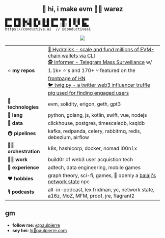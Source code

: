 <h2 align="center">👋 hi, i make evm 🏴‍☠️ warez</h2> 

```
█▀▀ █▀█ █▄░█ █▀▄ █░█ █▀▀ ▀█▀ █ █░█ █▀▀
█▄▄ █▄█ █░▀█ █▄▀ █▄█ █▄▄ ░█░ █ ▀▄▀ ██▄
https://conductive.ai  // @conductiveai
```
<p align="center">
    <img src="https://media3.giphy.com/media/13AN8X7jBIm15m/giphy.gif?cid=ecf05e47hbftijbdtts4c5s72mfce7uql2uir1i60gcyp9z2&rid=giphy.gif&ct=g" align="center"/>
</p>

| | |
|---------------|-----|
| ⭐️ **my repos**   | [ 🐙 Hydralisk - scale and fund millions of EVM-chain wallets via CLI](https://github.com/paulpierre/hydralisk) <br> [ 🕵️ Informer - Telegram Mass Surveillance](https://github.com/paulpierre/informer) w/ 1.1k+ ⭐️'s and 170+ ⑂ featured on the [frontpage of HN](https://news.ycombinator.com/item?id=21750353) <br> [ 🐦 twig.py - a twitter web3 influencer truffle pig used for finding engaged users](https://github.com/paulpierre/twig) |
| 🧠 **technologies**  | evm, solidity, erigon, geth, gpt3  |
| 💬 **lang**   | python, golang, js, kotlin, swift, vue, nodejs |
| 💽 **data**    | clickhouse, postgres, timescaledb, ksqldb |
| 🚇 **pipelines** | kafka, redpanda, celery, rabbitmq, redis, debezium, airflow |
| 🧑‍🍳 **orchestration**    | k8s, hashicorp, docker, nomad l00n1x |
| 👷‍♂️ **work**  | build0r of web3 user acquistion tech |
| 🌱 **experience**  | adtech, data engineering, mobile games |
| ❤️ **hobbies** | graph theory, sci-fi, games, 🤖 openly a [balaji's network state](https://thenetworkstate.com/) npc |
| 🎙️ **podcasts** | all-in-podcast, lex fridman, yc, network state, a16z, MoZ, MFM, proof, jre, flagrant2 |



## gm

<ul>
  <li><b>follow me: </b> <a href="https://twitter.com/paulpierre" target="_blank">@paulpierre</a></li>
  <li><b>sey hei: </b> <a href="#">hi🍜paulpierre.com</a></li>
</ul>
